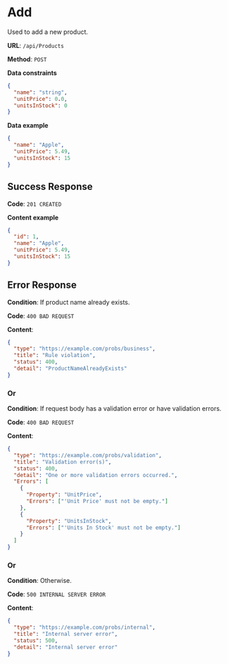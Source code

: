 # Add

Used to add a new product.

**URL**: `/api/Products`

**Method**: `POST`

**Data constraints**

```json
{
  "name": "string",
  "unitPrice": 0.0,
  "unitsInStock": 0
}
```

**Data example**

```json
{
  "name": "Apple",
  "unitPrice": 5.49,
  "unitsInStock": 15
}
```

## Success Response

**Code**: `201 CREATED`

**Content example**

```json
{
  "id": 1,
  "name": "Apple",
  "unitPrice": 5.49,
  "unitsInStock": 15
}
```

## Error Response

**Condition**: If product name already exists.

**Code**: `400 BAD REQUEST`

**Content**:

```json
{
  "type": "https://example.com/probs/business",
  "title": "Rule violation",
  "status": 400,
  "detail": "ProductNameAlreadyExists"
}
```

### Or

**Condition**: If request body has a validation error or have validation errors.

**Code**: `400 BAD REQUEST`

**Content**:

```json
{
  "type": "https://example.com/probs/validation",
  "title": "Validation error(s)",
  "status": 400,
  "detail": "One or more validation errors occurred.",
  "Errors": [
    {
      "Property": "UnitPrice",
      "Errors": ["'Unit Price' must not be empty."]
    },
    {
      "Property": "UnitsInStock",
      "Errors": ["'Units In Stock' must not be empty."]
    }
  ]
}
```

### Or

**Condition**: Otherwise.

**Code**: `500 INTERNAL SERVER ERROR`

**Content**:

```json
{
  "type": "https://example.com/probs/internal",
  "title": "Internal server error",
  "status": 500,
  "detail": "Internal server error"
}
```
